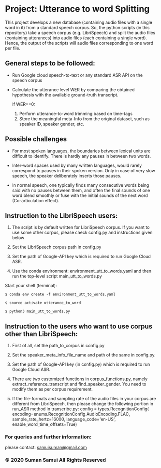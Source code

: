 
# Project: Utterance to word Splitting 


This project develops a new database (containing audio files with a single word in it) from a standard speech corpus. So, the python scripts (in this repository) take a speech corpus (e.g. LibriSpeech) and split the audio files (containing utterances) into audio files (each containing a single word). Hence, the output of the scripts will audio files corresponding to one word per file.

## General steps to be followed:

* Run Google cloud speech-to-text or any standard ASR API on the speech corpus

* Calculate the utterance level WER by comparing the obtained hypothesis with the available ground-truth transcript.

    If WER==0:
  1. Perform utterance-to-word trimming based on time-tags
  2. Store the meaningful meta-Info from the original dataset, such as speaker ID, speaker gender, etc.

## Possible challenges

* For most spoken languages, the boundaries between lexical units are difficult to identify. There is hardly any pauses in between two words.

* Inter-word spaces used by many written languages, would rarely correspond to pauses in their spoken version. Only in case of very slow speech, the speaker deliberately inserts those pauses.

* In normal speech, one typically finds many consecutive words being said with no pauses between them, and often the final sounds of one word blend smoothly or fuse with the initial sounds of the next word (Co-articulation effect).

## Instruction to the LibriSpeech users:


1. The script is by default written for LibriSpeech corpus. If you want to use some other corpus,
   please check config.py and instructions given below

2. Set the LibriSpeech corpus path in config.py

3. Set the path of Google-API key which is required to run Google Cloud ASR.

4. Use the conda environment: environment_utt_to_words.yaml and then run the top-level script main_utt_to_words.py

Start your shell (terminal):

    $ conda env create -f environment_utt_to_words.yaml

    $ source activate utterance_to_word
   
    $ python3 main_utt_to_words.py 


## Instruction to the users who want to use corpus other than LibriSpeech:


1. First of all, set the path_to_corpus in config.py

2. Set the speaker_meta_info_file_name and path of the same in config.py.

3. Set the path of Google-API key (in config.py) which is required to run Google Cloud ASR.

4. There are two customized functions in corpus_functions.py, namely extract_reference_transcript
   and find_speaker_gender. You need to modify them as per corpus requirement.
   
5. If the file-formats and sampling rate of the audio files in your corpus  are different from LibriSpeech,
   then please change the following portion in run_ASR method in transcribe.py:
       config = types.RecognitionConfig(
        encoding=enums.RecognitionConfig.AudioEncoding.FLAC,
        sample_rate_hertz=16000,
        language_code='en-US',
        enable_word_time_offsets=True)
        
### For queries and further information:

please contact: samuisuman@gmail.com
 
### © 2020 Suman Samui All Rights Reserved 

